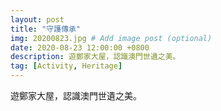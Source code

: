 ```yaml
---
layout: post
title: "守護傳承"
img: 20200823.jpg # Add image post (optional)
date: 2020-08-23 12:00:00 +0800
description: 遊鄭家大屋，認識澳門世遺之美。
tag: [Activity, Heritage]
---
```

遊鄭家大屋，認識澳門世遺之美。